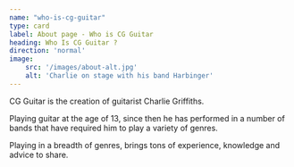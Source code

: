 ```yaml
---
name: "who-is-cg-guitar"
type: card
label: About page - Who is CG Guitar
heading: Who Is CG Guitar ?
direction: 'normal'
image:
    src: '/images/about-alt.jpg'
    alt: 'Charlie on stage with his band Harbinger'
---
```

CG Guitar is the creation of guitarist Charlie Griffiths.

Playing guitar at the age of 13, since then he has performed in a number of bands that have required him to play a variety of genres.

Playing in a breadth of genres, brings tons of experience, knowledge and advice to share.